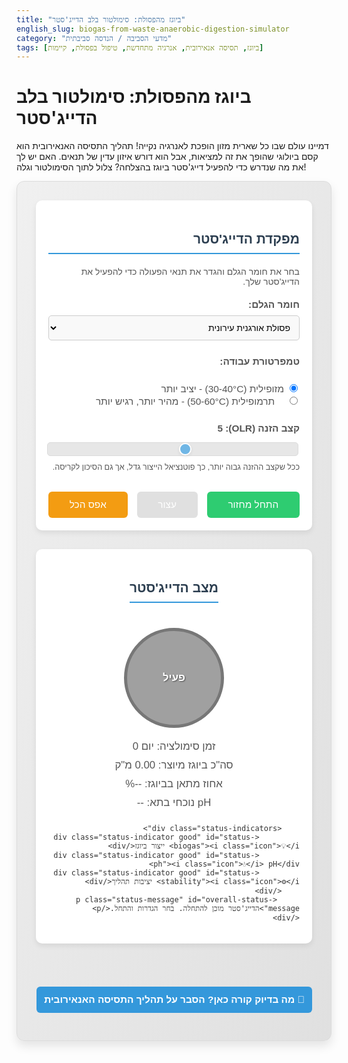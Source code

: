 ```yaml
---
title: "ביוגז מהפסולת: סימולטור בלב הדייג'סטר"
english_slug: biogas-from-waste-anaerobic-digestion-simulator
category: "מדעי הסביבה / הנדסה סביבתית"
tags: [ביוגז, תסיסה אנאירובית, אנרגיה מתחדשת, טיפול בפסולת, קיימות]
---
```

# ביוגז מהפסולת: סימולטור בלב הדייג'סטר

דמיינו עולם שבו כל שארית מזון הופכת לאנרגיה נקייה! תהליך התסיסה האנאירובית הוא קסם ביולוגי שהופך את זה למציאות, אבל הוא דורש איזון עדין של תנאים. האם יש לך את מה שנדרש כדי להפעיל דייג'סטר ביוגז בהצלחה? צלול לתוך הסימולטור וגלה!

<div class="simulator-container">
    <div class="controls">
        <h3>מפקדת הדייג'סטר</h3>
        <p>בחר את חומר הגלם והגדר את תנאי הפעולה כדי להפעיל את הדייג'סטר שלך.</p>
        <div class="control-group">
            <label for="material">חומר הגלם:</label>
            <select id="material" aria-label="בחר סוג חומר גלם">
                <option value="organic_waste">פסולת אורגנית עירונית</option>
                <option value="sludge">בוצה ממתקני שפכים</option>
                <option value="animal_manure">זבל בעלי חיים</option>
                <option value="energy_crops">גידולי אנרגיה יעודיים</option>
            </select>
        </div>
        <div class="control-group">
            <label>טמפרטורת עבודה:</label><br>
            <input type="radio" id="mesophilic" name="temperature" value="mesophilic" checked aria-label="מצב מזופילי">
            <label for="mesophilic">מזופילית (30-40°C) - יציב יותר</label><br>
            <input type="radio" id="thermophilic" name="temperature" value="thermophilic" aria-label="מצב תרמופילי">
            <label for="thermophilic">תרמופילית (50-60°C) - מהיר יותר, רגיש יותר</label>
        </div>
        <div class="control-group">
            <label for="olr">קצב הזנה (OLR): <span id="olr-value">5</span></label>
            <input type="range" id="olr" min="1" max="10" value="5" aria-label="בחר קצב הזנה">
            <p class="control-hint">ככל שקצב ההזנה גבוה יותר, כך פוטנציאל הייצור גדל, אך גם הסיכון לקריסה.</p>
        </div>
        <div class="button-group">
            <button id="start-sim" class="sim-button start">התחל מחזור</button>
            <button id="stop-sim" class="sim-button stop" disabled>עצור</button>
            <button id="reset-sim" class="sim-button reset">אפס הכל</button>
        </div>
    </div>
    <div class="results">
        <h3>מצב הדייג'סטר</h3>
        <div class="digester-visual">
            <div class="biogas-bubble"></div>
            <div class="biogas-bubble delay-1"></div>
            <div class="biogas-bubble delay-2"></div>
             <div class="digester-text">פעיל</div>
        </div>
        <div id="sim-time" class="result-item">זמן סימולציה: יום 0</div>
        <div id="total-biogas" class="result-item">סה"כ ביוגז מיוצר: 0.00 מ"ק</div>
        <div id="methane-percent" class="result-item">אחוז מתאן בביוגז: --%</div>
        <div id="current-ph" class="result-item">pH נוכחי בתא: --</div>

        <div class="status-indicators">
             <div class="status-indicator good" id="status-biogas"><i class="icon">💡</i> ייצור ביוגז</div>
             <div class="status-indicator good" id="status-ph"><i class="icon">💧</i> pH</div>
             <div class="status-indicator good" id="status-stability"><i class="icon">⚙️</i> יציבות תהליך</div>
        </div>
         <p class="status-message" id="overall-status-message">הדייג'סטר מוכן להתחלה. בחר הגדרות והתחל.</p>
    </div>
</div>

<button id="toggle-explanation" class="toggle-button">🤔 מה בדיוק קורה כאן? הסבר על תהליך התסיסה האנאירובית</button>
<div id="explanation" style="display: none;">
    <h2>📘 סוד הביוגז: מסע בתוך הדייג'סטר האנאירובי</h2>

    <h3>ביוגז ותסיסה אנאירובית - הקדמה קצרה</h3>
    דמיינו מיכל סגור, חשוך וללא אוויר. בתוך המיכל הזה, המכונה דייג'סטר, קהילה תוססת של מיקרואורגניזמים (חיידקים וארכאונים) עובדת מסביב לשעון. המשימה שלהם: לפרק חומרים אורגניים מורכבים ולהפוך אותם לתערובת גזים בעלי ערך - הביוגז! הביוגז מורכב בעיקר ממתאן (CH<sub>4</sub>), שהוא דלק יקר ערך, ומפחמן דו-חמצני (CO<sub>2</sub>). התהליך הביולוגי המופלא הזה נקרא תסיסה אנאירובית (Anaerobic Digestion - AD).

    <h3>המסע המיקרוביאלי: ארבעת השלבים של הפירוק</h3>
    התסיסה האנאירובית אינה תהליך חד-שלבי, אלא סדרה של שלבים המבוצעים על ידי קבוצות שונות של "עובדים זעירים" החיים בדייג'סטר ופועלים בשיתוף פעולה מורכב (סינרגיה). כל שלב מכין את החומר לשלב הבא:
    <ol>
        <li>**הידרוליזה (Hydrolysis):** השלב הראשון, שבו "מפרקי הענק" (אנזימים שמפרישים החיידקים) שוברים מולקולות אורגניות מורכבות (כמו חלבונים ארוכים, פחמימות מורכבות ושומנים) ל"אבני בניין" קטנות ופשוטות יותר (חומצות אמינו, סוכרים פשוטים, חומצות שומן). רק לאחר השלב הזה, החומר "אכיל" לשאר המיקרואורגניזמים.</li>
        <li>**אסידוגנזה (Acidogenesis):** בשלב זה, "יצרני החומצות" (חיידקים אסידוגניים) לוקחים את אבני הבניין הפשוטות מההידרוליזה והופכים אותן לחומצות אורגניות קצרות שרשרת (כמו חומצה אצטית - החומצה בחומץ, חומצה פרופיונית, חומצה בוטירית), לצד אלכוהולים, מימן (H<sub>2</sub>) ופחמן דו-חמצני (CO<sub>2</sub>). שלב זה פעיל מאוד ויכול להוביל לירידה ב-pH של הנוזל בדייג'סטר אם לא יטופל.</li>
        <li>**אצטוגנזה (Acetogenesis):** כאן נכנסים לפעולה "אצטט-מייקרים" (חיידקים אצטוגניים), שמפרקים את החומצות והאלכוהולים שנוצרו באסידוגנזה, ומייצרים בעיקר חומצה אצטית (Acetate), מימן ופחמן דו-חמצני. שלב זה "תקוע" אם יש יותר מדי מימן; לכן, הוא תלוי באופן קריטי בכך שקבוצת המיקרואורגניזמים הבאה תצרוך מימן במהירות.</li>
        <li>**מתנוגנזה (Methanogenesis):** השלב הסופי והמכריע, המבוצע על ידי "מייצרי המתאן" (מתנוגנים - שהם ארכאונים, לא חיידקים אמיתיים!). הם הופכים את התוצרים הסופיים של השלבים הקודמים – בעיקר חומצה אצטית, מימן ופחמן דו-חמצני – לביוגז: המון מתאן וקצת פחמן דו-חמצני. המתנוגנים הם החוליה הרגישה ביותר בשרשרת, ותנאי סביבה שאינם אופטימליים, במיוחד pH נמוך מדי או טמפרטורה לא יציבה, עלולים לפגוע בהם קשות ולגרום ל"קריסת" התהליך ולירידה דרסטית בייצור הביוגז (ובפרט המתאן).</li>
    </ol>

    <h3>חומרי גלם: המזון של הדייג'סטר</h3>
    כמעט כל חומר אורגני יכול לעבור תסיסה אנאירובית! ה"מזון" הפופולרי ביותר כולל:
    <ul>
        <li>פסולת אורגנית שמגיעה מהבתים ומהמסעדות (שאריות מזון).</li>
        <li>בוצה הנוצרת במתקני טיהור שפכים.</li>
        <li>זבל מחוות בעלי חיים (בקר, לולים, חזירים).</li>
        <li>שאריות גידולים חקלאיים ופסולת ממפעלי מזון.</li>
        <li>גידולים שזרעו במיוחד לצורך הפקת אנרגיה (למשל, זנים מסוימים של תירס).</li>
    </ul>
    איכות חומר הגלם (למשל, יחס פחמן-חנקן C:N מאוזן) והרכבו משפיעים מאוד על יעילות התהליך וכמות הביוגז שיתקבל.

    <h3>הפרמטרים שחייבים לשלוט בהם (המפתחות להצלחה בסימולטור!)</h3>
    כדי שהקהילה המיקרוביאלית בדייג'סטר תעבוד ביעילות ובאושר, יש לשמור על תנאים אופטימליים. הסימולטור מתמקד בכמה מהחשובים ביותר:
    <ul>
        <li>**טמפרטורה:** ישנם שני "בתי גידול" מועדפים למיקרואורגניזמים:
            <ul>
                <li>*מזופילי (30-40°C):* טווח טמפרטורה נפוץ ויחסית יציב. התהליך מעט איטי יותר, אך הקהילה המיקרוביאלית עמידה יותר לשינויים.</li>
                <li>*תרמופילי (50-60°C):* טווח חם יותר, המאיץ את תהליך הפירוק ויכול להביא לייצור ביוגז גבוה יותר. עם זאת, הקהילה רגישה יותר לשינויי טמפרטורה ו-pH, והתהליך פחות יציב. יתרון נוסף לטמפרטורה תרמופילית הוא חיסול טוב יותר של פתוגנים.</li>
            </ul>
        </li>
        <li>**pH (חומציות/בסיסיות):** המתנוגנים, החוליה החשובה ביותר לייצור מתאן, מאושרים בעיקר בטווח pH ניטרלי עד בסיסי קל (6.5-8). אם ה-pH יורד נמוך מדי (למשל בגלל הצטברות חומצות משלבי האסידוגנזה כאשר קצב ההזנה גבוה מדי או כשיש בעיה במתנוגנים), ייצור המתאן ייפגע קשות והתהליך עלול לקרוס. בסימולטור תראה איך שינוי ה-pH משפיע דרמטית על הביצועים!</li>
        <li>**קצב הזנה (OLR - Organic Loading Rate):** כמה "מזון" אורגני מכניסים לדייג'סטר ביחס לנפחו, ביום. OLR גבוה מדי מכניס יותר מדי חומר שמתפרק מהר לשלב החומצי (אסידוגנזה), ועלול להציף את המערכת ולגרום לירידת pH וקריסה לפני שהמתנוגנים מספיקים להפוך הכל למתאן. בסימולטור, שליטה ב-OLR היא קריטית!</li>
        <li>**מעכבים:** חומרים מסוימים (כמו אמוניה בריכוזים גבוהים, סולפידים, מתכות כבדות, אנטיביוטיקה) יכולים להפריע לפעילות המיקרוביאלית ולעכב או לעצור את התהליך. (בסימולטור הנוכחי אנו לא מתמודדים עם מעכבים, אך במציאות זהו גורם חשוב).</li>
    </ul>

    <h3>המוצרים של התסיסה: לא רק ביוגז!</h3>
    *   **ביוגז:** האוצר! ניתן לשרוף אותו להפקת חשמל וחום, לשדרג אותו לגז טבעי לכל דבר (ביומתאן) ולהזריק לרשת הגז, או להשתמש בו כדלק לתחבורה.
    *   **דיג'סטט (Digestate):** החומר שנשאר בדייג'סטר לאחר שהתהליך הסתיים. זהו לא "זבל", אלא דשן אורגני מעולה! הוא עשיר בנוטריינטים (חנקן, זרחן, אשלגן) בצורה זמינה יותר לצמחים לעומת חומר הגלם המקורי, ויכול להחליף דשנים כימיים, מה שתורם לכלכלה מעגלית בתחום החקלאות.

    <h3>לסיכום: יתרונות ואתגרים</h3>
    הפקת ביוגז היא טכנולוגיה מנצחת בהיבטים רבים: היא מייצרת אנרגיה מתחדשת, מטפלת בפסולת אורגנית, מפחיתה פליטות מזיקות (כמו מתאן ממזבלות), ומייצרת דשן איכותי. עם זאת, הקמה ותפעול של מתקני ביוגז דורשים ידע, השקעה כלכלית, וניטור קפדני של התהליך כדי למנוע קריסות.

    עכשיו שאתה מבין את העקרונות, חזור לסימולטור ובדוק כיצד הגדרות שונות משפיעות על בריאות הדייג'סטר ותפוקת הביוגז!
</div>

<style>
    /* Overall Layout and Containers */
    .simulator-container {
        display: flex;
        flex-wrap: wrap;
        gap: 30px;
        margin-bottom: 30px;
        padding: 30px;
        border: 1px solid #dcdcdc;
        border-radius: 12px;
        background: linear-gradient(to bottom right, #f0f0f0, #e0e0e0);
        box-shadow: 0 8px 16px rgba(0, 0, 0, 0.1);
        direction: rtl; /* Ensure RTL layout */
        text-align: right;
        font-family: 'Arial', sans-serif; /* Consistent font */
        color: #333;
    }

    .controls, .results {
        flex: 1;
        min-width: 300px; /* Slightly larger minimum width */
        padding: 20px;
        background-color: #ffffff;
        border-radius: 10px;
        box-shadow: 0 4px 8px rgba(0, 0, 0, 0.08);
    }

    /* Headings */
    .controls h3, .results h3 {
        color: #2c3e50; /* Dark blue/grey */
        border-bottom: 2px solid #3498db; /* Bright blue underline */
        padding-bottom: 10px;
        margin-bottom: 20px;
        font-size: 1.5em;
    }
    .controls p {
        margin-bottom: 20px;
        color: #555;
    }

    /* Control Groups */
    .control-group {
        margin-bottom: 25px; /* More space */
    }

    .control-group label {
        display: block;
        margin-bottom: 8px; /* More space */
        font-weight: bold;
        color: #555;
        font-size: 1.1em;
    }
     .control-group select,
     .control-group input[type="range"] {
         padding: 10px;
         border: 1px solid #ccc;
         border-radius: 5px;
         font-size: 1em;
         box-sizing: border-box; /* Include padding and border in element's total width and height */
     }
    .control-group select {
         width: 100%; /* Full width */
         background-color: #f9f9f9;
         cursor: pointer;
    }


    .control-group input[type="range"] {
        width: 100%;
        margin-top: 5px;
        -webkit-appearance: none; /* Remove default styling */
        appearance: none;
        height: 8px;
        background: #ddd;
        outline: none;
        opacity: 0.7;
        transition: opacity .2s;
    }

    .control-group input[type="range"]:hover {
        opacity: 1;
    }

    .control-group input[type="range"]::-webkit-slider-thumb {
        -webkit-appearance: none;
        appearance: none;
        width: 20px;
        height: 20px;
        background: #3498db;
        cursor: pointer;
        border-radius: 50%;
        border: 2px solid #fff;
        box-shadow: 0 2px 4px rgba(0,0,0,0.1);
    }

    .control-group input[type="range"]::-moz-range-thumb {
        width: 20px;
        height: 20px;
        background: #3498db;
        cursor: pointer;
        border-radius: 50%;
        border: 2px solid #fff;
        box-shadow: 0 2px 4px rgba(0,0,0,0.1);
    }

    .control-hint {
        font-size: 0.9em;
        color: #777;
        margin-top: 8px;
        line-height: 1.4;
    }


    /* Radio Buttons */
    .control-group input[type="radio"] {
        margin-left: 5px; /* Space between radio and label */
    }
     .control-group label[for="mesophilic"],
     .control-group label[for="thermophilic"] {
         display: inline-block; /* Align label next to radio */
         font-weight: normal;
         margin-bottom: 0;
         cursor: pointer;
     }
     .control-group label[for="thermophilic"] {
         margin-right: 15px; /* Space between radio groups */
     }


    /* Buttons */
    .button-group {
        margin-top: 30px;
        display: flex; /* Align buttons in a row */
        gap: 15px; /* Space between buttons */
        flex-wrap: wrap; /* Allow wrapping on small screens */
    }

    .sim-button {
        padding: 12px 25px;
        border: none;
        border-radius: 6px;
        cursor: pointer;
        font-size: 1.1em;
        transition: background-color 0.3s ease, opacity 0.3s ease;
        flex-grow: 1; /* Allow buttons to grow and fill space */
        text-align: center;
    }

    .sim-button.start { background-color: #2ecc71; color: white; } /* Green */
    .sim-button.stop { background-color: #e74c3c; color: white; } /* Red */
    .sim-button.reset { background-color: #f39c12; color: white; } /* Orange */

    .sim-button:hover:not(:disabled) {
        opacity: 0.9;
    }

    .sim-button:disabled {
        background-color: #cccccc;
        cursor: not-allowed;
        opacity: 0.6;
    }

    /* Results Section */
    .results {
        display: flex;
        flex-direction: column;
        align-items: center; /* Center results content */
    }
    .result-item {
        margin-bottom: 10px;
        font-size: 1.2em;
        color: #555;
        width: 100%; /* Ensure text items take full width */
        text-align: center; /* Center text */
    }

    /* Digester Visual */
    .digester-visual {
        width: 150px;
        height: 150px;
        background-color: #a0a0a0; /* Default grey */
        border-radius: 50%; /* Circle shape */
        margin: 20px auto; /* Center circle */
        position: relative;
        overflow: hidden; /* Hide bubbles outside */
        border: 5px solid #777;
        transition: background-color 0.8s ease; /* Smooth color transition */
         display: flex;
         justify-content: center;
         align-items: center;
         color: white;
         font-size: 1.2em;
         font-weight: bold;
         text-shadow: 1px 1px 2px rgba(0,0,0,0.5);
    }

    /* Biogas bubbles animation */
    .biogas-bubble {
        position: absolute;
        bottom: 0;
        width: 10px;
        height: 10px;
        background-color: rgba(255, 255, 255, 0.5); /* Semi-transparent white */
        border-radius: 50%;
        opacity: 0;
        animation: bubble-up 3s infinite ease-in-out;
    }

    .biogas-bubble:nth-child(1) { left: 20%; }
    .biogas-bubble:nth-child(2) { left: 50%; animation-delay: 1s; } /* Stagger animation */
    .biogas-bubble:nth-child(3) { left: 80%; animation-delay: 2s; }

    @keyframes bubble-up {
        0% { bottom: 0; opacity: 0; transform: scale(0.5); }
        50% { opacity: 1; }
        100% { bottom: 100%; opacity: 0; transform: scale(1.2); }
    }
     .digester-visual.active .biogas-bubble {
         opacity: 0.8; /* Bubbles are visible when active */
         animation-play-state: running;
     }
      .digester-visual .digester-text {
          z-index: 1; /* Ensure text is above bubbles */
      }

    /* Status Indicators */
    .status-indicators {
        display: flex;
        gap: 15px; /* More space */
        margin-top: 25px;
        flex-wrap: wrap;
        justify-content: center; /* Center indicators */
        width: 100%;
    }

    .status-indicator {
        padding: 8px 15px; /* More padding */
        border-radius: 20px; /* Pill shape */
        font-size: 1em;
        color: white;
        text-align: center;
        min-width: 90px; /* Wider pills */
        font-weight: bold;
        box-shadow: 0 2px 4px rgba(0,0,0,0.1);
        transition: background-color 0.5s ease; /* Smooth color change */
        display: flex;
        align-items: center;
        justify-content: center;
    }
     .status-indicator .icon {
         margin-left: 8px; /* Space between icon and text */
         font-size: 1.1em;
     }


    .status-indicator.good { background-color: #2ecc71; } /* Green */
    .status-indicator.warning { background-color: #f39c12; } /* Orange */
    .status-indicator.danger { background-color: #e74c3c; } /* Red */

    .status-message {
        margin-top: 20px;
        text-align: center;
        font-size: 1.1em;
        color: #34495e;
        min-height: 1.5em; /* Reserve space to prevent layout shifts */
    }
     .status-message.warning { color: #f39c12; font-weight: bold; }
     .status-message.danger { color: #e74c3c; font-weight: bold; animation: pulse-red 1s infinite; }

     @keyframes pulse-red {
         0% { box-shadow: 0 0 0 0 rgba(231, 76, 60, 0.7); }
         70% { box-shadow: 0 0 0 10px rgba(231, 76, 60, 0); }
         100% { box-shadow: 0 0 0 0 rgba(231, 76, 60, 0); }
     }


    /* Explanation Section */
    .toggle-button {
        display: block;
        width: 100%;
        padding: 12px;
        background-color: #3498db; /* Bright blue */
        color: white;
        border: none;
        border-radius: 6px;
        cursor: pointer;
        font-size: 1.1em;
        margin-top: 25px; /* More space */
        text-align: center;
        transition: background-color 0.3s ease;
        font-weight: bold;
    }

    .toggle-button:hover {
        background-color: #2980b9; /* Darker blue */
    }

    #explanation {
        margin-top: 25px;
        padding: 25px;
        border: 1px solid #dcdcdc;
        border-radius: 10px;
        background-color: #f9f9f9;
        direction: rtl;
        text-align: right;
        line-height: 1.7; /* Improved readability */
        color: #333;
    }

    #explanation h2, #explanation h3 {
        color: #2c3e50;
        margin-bottom: 15px;
        border-bottom: 1px dotted #ccc;
        padding-bottom: 5px;
    }

    #explanation h2 {
        font-size: 1.8em;
    }
    #explanation h3 {
        font-size: 1.4em;
    }


    #explanation p, #explanation ul, #explanation ol {
        margin-bottom: 15px;
    }

    #explanation ul, #explanation ol {
        padding-right: 25px; /* More indentation */
    }

    #explanation li {
        margin-bottom: 8px;
    }

    /* Responsive adjustments */
    @media (max-width: 768px) {
        .simulator-container {
            flex-direction: column; /* Stack columns */
            gap: 20px;
            padding: 15px;
        }
        .controls, .results {
            padding: 15px;
        }
        .button-group {
            flex-direction: column; /* Stack buttons */
            gap: 10px;
        }
        .sim-button {
            flex-grow: 0; /* Don't force grow when stacked */
            width: 100%;
        }
         .status-indicators {
            gap: 10px;
         }
         .status-indicator {
             min-width: unset; /* Allow width to be content-driven */
             padding: 8px 10px;
         }
    }
</style>

<script>
    document.addEventListener('DOMContentLoaded', () => {
        const materialSelect = document.getElementById('material');
        const tempRadios = document.querySelectorAll('input[name="temperature"]');
        const olrRange = document.getElementById('olr');
        const olrValueSpan = document.getElementById('olr-value');
        const startBtn = document.getElementById('start-sim');
        const stopBtn = document.getElementById('stop-sim');
        const resetBtn = document.getElementById('reset-sim');

        const simTimeDiv = document.getElementById('sim-time');
        const totalBiogasDiv = document.getElementById('total-biogas');
        const methanePercentDiv = document.getElementById('methane-percent');
        const currentPhDiv = document.getElementById('current-ph');

        const statusBiogas = document.getElementById('status-biogas');
        const statusPh = document.getElementById('status-ph');
        const statusStability = document.getElementById('status-stability');
        const overallStatusMessage = document.getElementById('overall-status-message');

        const digesterVisual = document.querySelector('.digester-visual');

        const toggleExplanationButton = document.getElementById('toggle-explanation');
        const explanationDiv = document.getElementById('explanation');

        let simulationInterval = null;
        let simDay = 0;
        let totalBiogas = 0;
        let currentPh = 7.2; // Starting pH
        let currentMethane = 0; // Will be set based on material
        let dailyBiogasRate = 0; // Keep track of daily rate for status

        const params = {
            materials: {
                organic_waste: {
                    baseYieldFactor: 0.2, // Relative yield per unit OLR m3/kg_organic/day approx
                    methanePercent: 60,
                    bufferCapacity: 6, // Resistance to pH drop (1-10, 10 is high)
                    pH_impact_base: 0.15 // How much OLR stress impacts pH drop potential
                },
                sludge: {
                    baseYieldFactor: 0.15,
                    methanePercent: 55,
                    bufferCapacity: 8,
                    pH_impact_base: 0.1
                },
                animal_manure: {
                    baseYieldFactor: 0.1,
                    methanePercent: 58,
                    bufferCapacity: 9,
                    pH_impact_base: 0.08
                },
                 energy_crops: {
                    baseYieldFactor: 0.3,
                    methanePercent: 62,
                    bufferCapacity: 5,
                    pH_impact_base: 0.2
                }
            },
            temperatures: {
                mesophilic: {
                    speedFactor: 1.0,
                    stabilityFactor: 1.2 // Higher means more resistant to pH swings
                },
                thermophilic: {
                    speedFactor: 1.3,
                    stabilityFactor: 0.8 // Lower means more sensitive to pH swings
                }
            },
            ph: {
                initial: 7.2,
                optimalMin: 6.9, // Slightly adjusted optimal range
                warningThreshold: 6.5,
                crashThreshold: 6.0,
                recoveryRate: 0.03 // pH points per day tendency towards initial/optimal
            },
            simulation: {
                intervalMs: 200, // Time step in milliseconds (slower for clarity)
                 maxDays: 180 // Simulate up to 180 days
            }
        };

        function getSelectedMaterial() {
            return params.materials[materialSelect.value];
        }

        function getSelectedTemperature() {
            const selectedTemp = document.querySelector('input[name="temperature"]:checked').value;
            return params.temperatures[selectedTemp];
        }

        function updateOlrValueDisplay() {
            olrValueSpan.textContent = olrRange.value;
        }

        function updateDisplay() {
            simTimeDiv.textContent = `זמן סימולציה: יום ${simDay}`;
            totalBiogasDiv.textContent = `סה"כ ביוגז מיוצר: ${totalBiogas.toFixed(2)} מ"ק`;
            methanePercentDiv.textContent = `אחוז מתאן בביוגז: ${currentMethane.toFixed(1)}%`;
            currentPhDiv.textContent = `pH נוכחי בתא: ${currentPh.toFixed(2)}`;

            // Update status indicators and messages
            updateStatusIndicators();
            updateDigesterVisual();
            updateOverallStatusMessage();
        }

         function updateStatusIndicators() {
             // Reset classes
             statusBiogas.className = 'status-indicator';
             statusPh.className = 'status-indicator';
             statusStability.className = 'status-indicator';

             // pH Status
             if (currentPh >= params.ph.optimalMin) {
                 statusPh.classList.add('good');
             } else if (currentPh >= params.ph.warningThreshold) {
                 statusPh.classList.add('warning');
             } else {
                 statusPh.classList.add('danger');
             }

             // Stability Status (based on pH and recent changes/tendency)
             // Simplified: Use pH as primary stability indicator
             if (currentPh >= params.ph.optimalMin) {
                 statusStability.classList.add('good');
             } else if (currentPh >= params.ph.warningThreshold) {
                 statusStability.classList.add('warning');
             } else {
                 statusStability.classList.add('danger');
             }

             // Biogas Production Status (based on recent rate and pH)
             // Assume good production when pH is good
             if (currentPh >= params.ph.optimalMin && dailyBiogasRate > (getSelectedMaterial().baseYieldFactor * parseInt(olrRange.value) * getSelectedTemperature().speedFactor * 0.5)) { // Require at least 50% of potential when pH is good
                 statusBiogas.classList.add('good');
             } else if (currentPh >= params.ph.warningThreshold && dailyBiogasRate > (getSelectedMaterial().baseYieldFactor * parseInt(olrRange.value) * getSelectedTemperature().speedFactor * 0.2)) { // Require at least 20% when pH is warning
                 statusBiogas.classList.add('warning');
             } else {
                 statusBiogas.classList.add('danger'); // Very low or zero production
             }
         }

         function updateDigesterVisual() {
             digesterVisual.classList.remove('good', 'warning', 'danger');
             if (currentPh >= params.ph.optimalMin) {
                 digesterVisual.classList.add('good');
                 digesterVisual.style.backgroundColor = '#5cb85c'; /* Success green */
                 digesterVisual.querySelector('.digester-text').textContent = 'יציב';
                 digesterVisual.classList.add('active');
             } else if (currentPh >= params.ph.warningThreshold) {
                 digesterVisual.classList.add('warning');
                 digesterVisual.style.backgroundColor = '#f0ad4e'; /* Warning orange */
                  digesterVisual.querySelector('.digester-text').textContent = 'התראה';
                 digesterVisual.classList.add('active'); // Still active but stressed
             } else {
                 digesterVisual.classList.add('danger');
                 digesterVisual.style.backgroundColor = '#d9534f'; /* Danger red */
                  digesterVisual.querySelector('.digester-text').textContent = 'קריסה!';
                 digesterVisual.classList.remove('active'); // Not active when crashed
             }
         }

        function updateOverallStatusMessage() {
             overallStatusMessage.className = 'status-message'; // Reset classes
             if (simDay === 0) {
                 overallStatusMessage.textContent = 'הדייג\'סטר מוכן לפעולה. בחר הגדרות והתחל מחזור.';
             } else if (currentPh >= params.ph.optimalMin && dailyBiogasRate > 0) {
                  overallStatusMessage.textContent = '🚀 הדייג\'סטר פועל ביציבות ומייצר ביוגז!';
             } else if (currentPh >= params.ph.warningThreshold) {
                 overallStatusMessage.classList.add('warning');
                 overallStatusMessage.textContent = '⚠️ שימו לב: ה-pH יורד. הדייג\'סטר תחת עומס!';
             } else {
                 overallStatusMessage.classList.add('danger');
                  overallStatusMessage.textContent = '💥 קריסה! ה-pH נמוך מדי, התהליך נעצר. אנא אפס.';
             }

            if (simDay >= params.simulation.maxDays && simulationInterval) {
                 overallStatusMessage.textContent = '✅ מחזור סימולציה הסתיים בהצלחה. סה"כ ביוגז: ' + totalBiogas.toFixed(2) + ' מ"ק.';
                 overallStatusMessage.classList.add('good');
             } else if (simDay >= params.simulation.maxDays && !simulationInterval && currentPh < params.ph.warningThreshold) {
                 overallStatusMessage.textContent = '😢 מחזור סימולציה הסתיים בקריסה. נסה הגדרות אחרות.';
                 overallStatusMessage.classList.add('danger');
            }
        }


        function calculateBiogasProduction() {
             const material = getSelectedMaterial();
             const temp = getSelectedTemperature();
             const olr = parseInt(olrRange.value);

             // Base production based on OLR and material potential
             let biogas_day = material.baseYieldFactor * olr * temp.speedFactor;

             // Adjust production based on pH - significant drop below optimalMin
             let ph_factor = 0;
             if (currentPh >= params.ph.optimalMin) {
                 ph_factor = 1.0; // Optimal production
             } else if (currentPh > params.ph.crashThreshold) {
                 // Production drops sharply between optimalMin and crashThreshold
                 ph_factor = (currentPh - params.ph.crashThreshold) / (params.ph.optimalMin - params.ph.crashThreshold);
                  ph_factor = Math.max(0.05, ph_factor); // Don't drop to exactly 0 unless pH is below crash
             } else {
                 ph_factor = 0; // Process crashed
             }
             biogas_day *= ph_factor;

             // Methane percentage is also affected by pH
             let methane_ph_factor = 1.0;
              if (currentPh < params.ph.warningThreshold) {
                  methane_ph_factor = Math.max(0.3, (currentPh - params.ph.crashThreshold) / (params.ph.warningThreshold - params.ph.crashThreshold));
              }
              currentMethane = material.methanePercent * methane_ph_factor;


             dailyBiogasRate = biogas_day; // Store for status check
             return biogas_day;
        }

        function simulateDay() {
            simDay++;

            const material = getSelectedMaterial();
            const temp = getSelectedTemperature();
            const olr = parseInt(olrRange.value);

            // --- pH Calculation ---
            let pH_change_tendency = (params.ph.initial - currentPh) * params.ph.recoveryRate; // Tendency towards initial pH

            // Stress from OLR relative to a conceptual balanced OLR (e.g., slider 5)
            // OLR stress is only significant when OLR is high
            let olr_stress = 0;
            if (olr > 5) {
                olr_stress = (olr - 5) / 5; // 0 to 1.0 for OLR 5-10
            } else if (olr < 5) {
                // Low OLR might allow faster recovery if pH is low
                 if (currentPh < params.ph.optimalMin) {
                     pH_change_tendency += (5 - olr) / 5 * params.ph.recoveryRate * 0.5; // Small boost to recovery
                 }
            }

            // pH drop due to OLR stress. Amplified by material's pH_impact_base and inverse of bufferCapacity.
            // Reduced by temperature stability factor (higher stabilityFactor -> less pH drop).
             let ph_drop_from_stress = olr_stress * material.pH_impact_base * (10 / material.bufferCapacity) * (2 - temp.stabilityFactor); // Formula adjustment

            // Combine changes
            currentPh += pH_change_tendency - ph_drop_from_stress;


            // Clamp pH within reasonable bounds, but allow it to go quite low on crash
            currentPh = Math.max(3.5, Math.min(8.5, currentPh)); // Lower min bound to show crash severity

            // --- Biogas Production Calculation ---
            const biogas_day = calculateBiogasProduction();
            totalBiogas += biogas_day;

            updateDisplay();

             // Stop simulation if crashed (pH too low for too long)
             if (currentPh < params.ph.crashThreshold && simDay > 5) { // Allow few days before crash
                 stopSimulation();
                 startBtn.disabled = true; // Prevent starting again until reset
                  overallStatusMessage.classList.add('danger');
                  overallStatusMessage.textContent = '💥 קריסה! ה-pH נמוך מדי והתהליך נעצר. אנא אפס כדי לנסות שוב.';
                  digesterVisual.classList.remove('active');
             }


             // Stop simulation after max days
             if (simDay >= params.simulation.maxDays && simulationInterval) {
                 stopSimulation();
                 startBtn.disabled = true; // Prevent starting again until reset
             }
        }

        function startSimulation() {
            if (!simulationInterval) {
                startBtn.disabled = true;
                stopBtn.disabled = false;
                // Reset display before starting if not already reset
                if (simDay === 0) {
                     resetSimulationState(); // Ensure state is clean
                }
                 digesterVisual.classList.add('active'); // Start bubble animation
                simulationInterval = setInterval(simulateDay, params.simulation.intervalMs);
                 overallStatusMessage.textContent = '🔄 מתחילים את מחזור הסימולציה...';
                 overallStatusMessage.classList.remove('warning', 'danger');
            }
        }

        function stopSimulation() {
            if (simulationInterval) {
                clearInterval(simulationInterval);
                simulationInterval = null;
                startBtn.disabled = false;
                stopBtn.disabled = true;
                digesterVisual.classList.remove('active'); // Stop bubble animation
                 updateOverallStatusMessage(); // Update message to 'Paused' or final status
            }
        }

        function resetSimulationState() {
            stopSimulation();
            simDay = 0;
            totalBiogas = 0;
            currentPh = params.ph.initial;
            currentMethane = getSelectedMaterial().methanePercent; // Reset methane to base material value
            dailyBiogasRate = 0; // Reset daily rate
            startBtn.disabled = false; // Enable start button
             stopBtn.disabled = true; // Disable stop button
             digesterVisual.classList.remove('good', 'warning', 'danger', 'active'); // Reset visual state
             digesterVisual.style.backgroundColor = '#a0a0a0'; // Reset visual color
             digesterVisual.querySelector('.digester-text').textContent = 'מוכן'; // Reset visual text
        }

        function resetSimulation() {
             resetSimulationState();
             updateDisplay(); // Update UI with reset state
             updateOverallStatusMessage(); // Update message to initial state
        }


        // Event Listeners
        startBtn.addEventListener('click', startSimulation);
        stopBtn.addEventListener('click', stopSimulation);
        resetBtn.addEventListener('click', resetSimulation);

        olrRange.addEventListener('input', updateOlrValueDisplay);

        // Reset simulation state when material or temperature changes
        materialSelect.addEventListener('change', resetSimulation);
        tempRadios.forEach(radio => {
            radio.addEventListener('change', resetSimulation);
        });


        toggleExplanationButton.addEventListener('click', () => {
            const isHidden = explanationDiv.style.display === 'none';
            explanationDiv.style.display = isHidden ? 'block' : 'none';
            toggleExplanationButton.textContent = isHidden ? '🙈 הסתר הסבר תהליך התסיסה האנאירובית' : '🤔 מה בדיוק קורה כאן? הסבר על תהליך התסיסה האנאירובית';
        });


        // Initial setup
        updateOlrValueDisplay();
        resetSimulation(); // Set initial state and display
        updateOverallStatusMessage(); // Set initial message
        updateDigesterVisual(); // Set initial visual
         digesterVisual.querySelector('.digester-text').textContent = 'מוכן'; // Initial text
    });
</script>